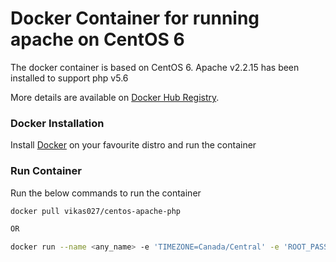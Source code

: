# Docker Container for running apache on CentOS 6
The docker container is based on CentOS 6. 
Apache v2.2.15 has been installed to support php v5.6

More details are available on [Docker Hub Registry](https://registry.hub.docker.com/u/vikas027/centos-apache-php/).

### Docker Installation
Install [Docker](https://docs.docker.com/installation/) on your favourite distro and run the container

### Run Container
Run the below commands to run the container

```bash
docker pull vikas027/centos-apache-php

OR

docker run --name <any_name> -e 'TIMEZONE=Canada/Central' -e 'ROOT_PASS=secret' -d -p <host_http_port>:80 -p <host_ssh_port>:22 -v <path_of_website_files>:/var/www/html vikas027/centos-apache-php
```
